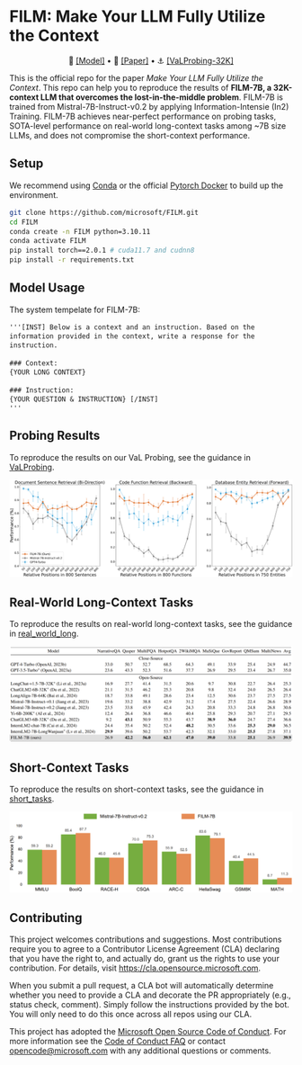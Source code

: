 # FILM: Make Your LLM Fully Utilize the Context

<p align="center">
   🤗 <a href="https://huggingface.co/In2Training/FILM-7B" target="_blank">[Model]</a> • 📃 <a href="https://arxiv.org/abs/xxx" target="_blank">[Paper]</a> • ⚓ <a href="https://huggingface.co/datasets/In2Training/VaLProbing-32K" target="_blank">[VaLProbing-32K]</a>
</p>

This is the official repo for the paper *Make Your LLM Fully Utilize the Context*.
This repo can help you to reproduce the results of **FILM-7B, a 32K-context LLM that overcomes the lost-in-the-middle problem**.
FILM-7B is trained from Mistral-7B-Instruct-v0.2 by applying Information-Intensie (In2) Training.
FILM-7B achieves near-perfect performance on probing tasks, SOTA-level performance on real-world long-context tasks among ~7B size LLMs, and does not compromise the short-context performance.


## Setup

We recommend using [Conda](https://docs.conda.io/projects/miniconda) or the official [Pytorch Docker](https://hub.docker.com/layers/pytorch/pytorch/2.0.1-cuda11.7-cudnn8-devel/images/sha256-4f66166dd757752a6a6a9284686b4078e92337cd9d12d2e14d2d46274dfa9048?context=explore) to build up the environment.

```sh
git clone https://github.com/microsoft/FILM.git
cd FILM
conda create -n FILM python=3.10.11
conda activate FILM
pip install torch==2.0.1 # cuda11.7 and cudnn8
pip install -r requirements.txt
```

## Model Usage

The system tempelate for FILM-7B:
```text
'''[INST] Below is a context and an instruction. Based on the information provided in the context, write a response for the instruction.

### Context:
{YOUR LONG CONTEXT}

### Instruction:
{YOUR QUESTION & INSTRUCTION} [/INST]
'''
```

## Probing Results

To reproduce the results on our VaL Probing, see the guidance in [VaLProbing](./VaLProbing).

<p align="center">
    <img src="./figures/probing_results_new.png" width="800">
    <br>
</p>

## Real-World Long-Context Tasks

To reproduce the results on real-world long-context tasks, see the guidance in [real_world_long](./real_world_long).

<p align="center">
    <img src="./figures/real_world_long.png" width="800">
    <br>
</p>

## Short-Context Tasks

To reproduce the results on short-context tasks, see the guidance in [short_tasks](./short_tasks).

<p align="center">
    <img src="./figures/short.png" width="800">
    <br>
</p>

## Contributing

This project welcomes contributions and suggestions.  Most contributions require you to agree to a
Contributor License Agreement (CLA) declaring that you have the right to, and actually do, grant us
the rights to use your contribution. For details, visit https://cla.opensource.microsoft.com.

When you submit a pull request, a CLA bot will automatically determine whether you need to provide
a CLA and decorate the PR appropriately (e.g., status check, comment). Simply follow the instructions
provided by the bot. You will only need to do this once across all repos using our CLA.

This project has adopted the [Microsoft Open Source Code of Conduct](https://opensource.microsoft.com/codeofconduct/).
For more information see the [Code of Conduct FAQ](https://opensource.microsoft.com/codeofconduct/faq/) or
contact [opencode@microsoft.com](mailto:opencode@microsoft.com) with any additional questions or comments.


